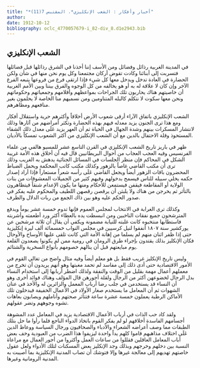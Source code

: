 ```yaml
---
title: "*أخبار وأفكار : الشعب الإنكليزي*. المقتبس 7(11)"
author: 
date: 1912-10-12
bibliography: oclc_4770057679-i_82-div_8.d1e2943.bib
---
```




##  الشعب الإنكليزي 


 في المدينة الغربية رذائل وفضائل ومن الأسف إننا أخذنا في الشرق رذائلها قبل فضائلها فتسربت إلى أبنائنا وكادت تقوض أركان مجتمعنا وكل يوم نحن منها في شأن ولكن الحضارة في العادة تدخل ويدخل معها كل شيء فإذا ارتقى فرع من فروعها يتبعه الفرع   الآخر وإن كان لا علاقة له به أو هو يخالفه من كل الوجوه والفرق بيننا وبين الأمم الغربية أن خاصيتهم هناك يحاربون تلك الجراحات بمواعظهم وأقلامهم وجمعياتهم وحكوماتهم ونحن معها سكوت لا نتكلم كالبله المتناومين ومن نسميهم منا الخاصة لا يحلمون بغير منافعهم ومظاهرهم. 

 الشعب الإنكليزي باتفاق الآراء أرقى شعوب الأرض أخلاقاً وأكثرهم حرية واستقلال أفكار ومع هذا ترى الجنون يزيد معدله فيهم بهذه الحضارة وتكثر أمراضهم من آثارها وذلك لانتشار المسكرات بينهم وشدة الجهال في الحياة ثم أن العهر يزيد عَلَى معدل ذلك الشقاء المستحوذ وقلة الاحتفال بالدين مع أن الشعب الإنكليزي من أكثر الشعوب تمسكاً بالأديان. 

 ظهر في باريز تاريخ الشعب الإنكليزي في القرن التاسع  عشر  للمسيو هالفي من علماء الفرنسيس وفيه العجب العجاب من أحوال البريطانيين قال فيه أن أخلاق هذه الأمة غريبة الشكل في المحاكم فإن منظر الجلسات في المسائل الجنائية يدهش به الغريب وذلك ترى أن مكتب القاضي غاصاً بالزهور وكذلك مكتب كاتب المحكمة ويحمل الضباط المحضرون باقات الزهور أيضاً ويجعل القاضي عَلَى رأسه شعراً مستعاراً فإذا أراد إصدار حكمه يخلي سبيله للناس فيسمح بدخولهم وفيهم كثير من الجميلات المعشوقات من بنات الولاية أو المقاطعة فيقفن فيستمعن للأحكام ومنها ما يكون الإعدام شنقاً فيتظاهرون بالتأثر ثم يخرجن من هناك ولا يلبثن أن يرقصن رقصهن اللطيف والمحكوم عليه يفكر في صدور الحكم عليه وهو بين ذاك الجمع من ربات الدلال والظرف. 

 وكذلك ترى الغرابة في الانتخاب لمجلس العموم فإنها تدوم  خمسة  عشر  يوماً ويدفع المترشحون جميع نفقات الناخبين ومن انبسطت يده بالعطاء أكثر ورد أطعمته وأشربته فاستطابها منتخبوه كانت غلبته للنيابة مضمونة ويكفي أن يقال أن  ثلاثة  مرشحين عن يوركشير سنة  ١٨٠٧  أنفقوا لنيل كرسيين في مجلس النواب  خمسمائة  ألف  ليرة إنكليزية حتى إذا ظفر  اثنان  منهم لم يسلما من إهانة الأمة التي كانت تلقى عليها الأوساخ والأوحال فكان الإنكليز بذلك يقتدون بإجراء طرق الرومان في رومية ممن لم يكونوا يصعدون القلعة يوم مبايعتهم قبل أن ينالهم خصومهم بأنواع السخرية والشتائم. 

 وليس تاريخ الإنكليز غريب فقط بل هو معلم أيضاً وفيه مثال واضح من تغالي القوم في   الأمور الاقتصادية حتى أدى ذلك إلى مفاسد لم تحمد مغبتها وهو أنهم يريدون أن تخرج من معملهم أعمال مهمة بقليل من الوقت والنفقة ولذلك اضطر أربابها إلى استخدام النساء بدل الرجال لخضوعهن أكثر من الرجال ولقلة أجورهن قال المؤلف وهناك فوائد أخرى وهو أن النساء قد يستخدمن في جلب رضا أرباب المعمل والزائرين له والأخذ في عنان الشهوات ثم أن المعامل ما يستخدم صغار الأولاد في الأعمال الخفيفة فيدخلون تلك الأماكن الرطبة يعملون  خمسة  عشرة  ساعة فتتأثر صحتهم وأناملهم ويصابون بعاهات تشوه وجوههم وتضر عقولهم. 

 ولقد كاد حب الذات في أرباب الأعمال الاقتصادية يزيد في المعامل عدد المشوهة أجسامهم الفاسدة أخلاقهم لو لم يفكر القوم باتخاذ الدواء الناجع فلما رأوا ما حل بتلك الطبقات مما وصف أعراضه الشعراء والأدباء والصحافيون ورجال السياسة ووعاظ الدين عَلَى اختلاف مذاهبهم قاموا كلهم يداً واحدة ليزيفوا هذا الضرب من العبودية وخف بعض أباب المعامل العاقلين فقللوا من ساعات العمل وأكثروا من أجور العمال مع مراعاة النسبة بين دخلهم وخرجهم وبذلك وجد الإنكليز بعض المسكنات لتلك الأدواء ولعل عقول خاصتهم تهديهم إلى معالجة غيرها وإلا فتوشك أن تصاب المدنية الإنكليزية بما أصيبت به المدنية الرومانية وغيرها. 

